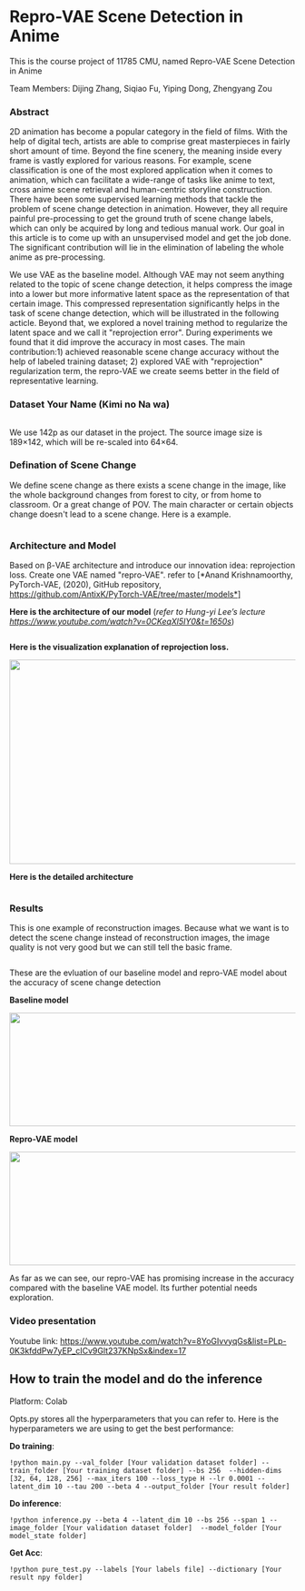 # Repro-VAE Scene Detection in Anime
This is the course project of 11785 CMU, named Repro-VAE Scene Detection in Anime
 
Team Members: Dijing Zhang, Siqiao Fu, Yiping Dong, Zhengyang Zou

### Abstract
2D animation has become a popular category in the field of films. With the help of digital tech, artists are able to comprise great masterpieces in fairly short amount of time. Beyond the fine scenery, the meaning inside every frame is vastly explored for various reasons. For example, scene classification is one of the most explored application when it comes to animation, which can facilitate a wide-range of tasks like anime to text, cross anime scene retrieval and human-centric storyline construction. There have been some supervised learning methods that tackle the problem of scene change detection in animation. However, they all require painful pre-processing to get the ground truth of scene change labels, which can only be acquired by long and tedious manual work. Our goal in this article is to come up with an unsupervised model and get the job done. The significant contribution will lie in the elimination of labeling the whole anime as pre-processing. 

We use VAE as the baseline model. Although VAE may not seem anything related to the topic of scene change detection, it helps compress the image into a lower but more informative latent space as the representation of that certain image. This compressed representation significantly helps in the task of scene change detection, which will be illustrated in the following acticle. Beyond that, we explored a novel training method to regularize the latent space and we call it "reprojection error". During experiments we found that it did improve the accuracy in most cases. The main contribution:1) achieved reasonable scene change accuracy without the help of labeled training dataset; 2) explored VAE with "reprojection" regularization term, the repro-VAE we create seems better in the field of representative learning.

### Dataset Your Name (Kimi no Na wa)

<center><img src="https://github.com/11785-Team/Scene-Detection-Project/blob/master/images/example_images.png" alt=""></center>

We use 142p as our dataset in the project. The source image size is 189×142, which will be re-scaled into 64×64.

### Defination of Scene Change

We define scene change as there exists a scene change in the image, like the whole background changes from forest to city, or from home to classroom. Or a great change of POV. The main character or certain objects change doesn't lead to a scene change. Here is a example.

<center><img src="https://github.com/11785-Team/Scene-Detection-Project/blob/master/images/Scene_change_exp.png" alt=""></center>

### Architecture and Model
Based on β-VAE architecture and introduce our innovation idea: reprojection loss. Create one VAE named "repro-VAE". refer to [*Anand Krishnamoorthy, PyTorch-VAE, (2020), GitHub repository, https://github.com/AntixK/PyTorch-VAE/tree/master/models*]

**Here is the architecture of our model**  (*refer to Hung-yi Lee’s lecture  https://www.youtube.com/watch?v=0CKeqXl5IY0&t=1650s*)

<center><img src="https://github.com/11785-Team/Scene-Detection-Project/blob/master/images/architecture.png" alt=""></center>
<center><img src="https://github.com/11785-Team/Scene-Detection-Project/blob/master/images/3D_architecture.png" alt=""></center>

**Here is the visualization explanation of reprojection loss.**

<div  align="center"><center><img src="https://github.com/11785-Team/Scene-Detection-Project/blob/master/images/reprojection.png" alt=""></center></div>
<div  align="center"><center><img src="https://github.com/11785-Team/Scene-Detection-Project/blob/master/images/latent_reprojection.png" alt="" width="1032px", height="360px"></center></div>

**Here is the detailed architecture**

<div  align="center"><center><img src="https://github.com/11785-Team/Scene-Detection-Project/blob/master/images/architecture_details.png" alt=""></center></div>

### Results
This is one example of reconstruction images. Because what we want is to detect the scene change instead of reconstruction images, the image quality is not very good but we can still tell the basic frame.

<div  align="center"><center><img src="https://github.com/11785-Team/Scene-Detection-Project/blob/master/images/reconstruction.png" alt=""></center></div>

These are the evluation of our baseline model and repro-VAE model about the accuracy of scene change detection

**Baseline model**

<div  align="center"><center><img src="https://github.com/11785-Team/Scene-Detection-Project/blob/master/images/baseline_result.png" alt="" width="800px", height="200px"></center></div>

**Repro-VAE model**

<div  align="center"><center><img src="https://github.com/11785-Team/Scene-Detection-Project/blob/master/images/model_result.png" alt="" width="800px", height="200px"></center></div>

As far as we can see, our repro-VAE has promising increase in the accuracy compared with the baseline VAE model. Its further potential needs exploration.

### Video presentation
Youtube link: https://www.youtube.com/watch?v=8YoGIvvyqGs&list=PLp-0K3kfddPw7yEP_cICv9Glt237KNpSx&index=17

## How to train the model and do the inference
Platform: Colab

Opts.py stores all the hyperparameters that you can refer to. Here is the hyperparameters we are using to get the best performance:

**Do training**:

    !python main.py --val_folder [Your validation dataset folder] --train_folder [Your training dataset folder] --bs 256  --hidden-dims [32, 64, 128, 256] --max_iters 100 --loss_type H --lr 0.0001 --latent_dim 10 --tau 200 --beta 4 --output_folder [Your result folder]

**Do inference**:

    !python inference.py --beta 4 --latent_dim 10 --bs 256 --span 1 --image_folder [Your validation dataset folder]  --model_folder [Your model_state folder]

**Get Acc**:

    !python pure_test.py --labels [Your labels file] --dictionary [Your result npy folder]
